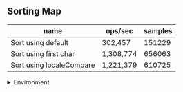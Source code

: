 ## Sorting Map

|name|ops/sec|samples|
|-|-|-|
|Sort using default|302,457|151229|
|Sort using first char|1,308,774|656063|
|Sort using localeCompare|1,221,379|610725|


<details>
<summary>Environment</summary>

* __Machine:__ linux x64 | 4 vCPUs | 7.6GB Mem
* __Run:__ Tue May 06 2025 19:46:43 GMT+0000 (Coordinated Universal Time)
* __Node:__ `v22.15.0`
</details>

<!--
{"environment":{"platform":"linux","arch":"x64","cpus":4,"totalMemory":7.597835540771484},"benchmarks":[{"name":"Sort using default","samples":151229,"opsSec":302457.42472597817},{"name":"Sort using first char","samples":656063,"opsSec":1308774.0777690404},{"name":"Sort using localeCompare","samples":610725,"opsSec":1221379.7999746166}]}-->

